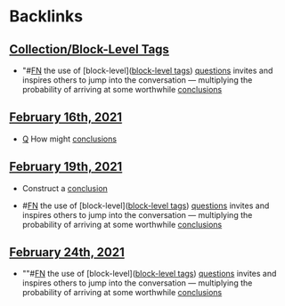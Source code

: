 
# Backlinks
## [Collection/Block-Level Tags](<Collection/Block-Level Tags.md>)
- "#[FN](<FN.md>) the use of [block-level]([block-level tags](<block-level tags.md>)) [questions](<questions.md>) invites and inspires others to jump into the conversation — multiplying the probability of arriving at some worthwhile [conclusions](<conclusions.md>)

## [February 16th, 2021](<February 16th, 2021.md>)
- [Q](<Q.md>) How might [conclusions](<conclusions.md>)

## [February 19th, 2021](<February 19th, 2021.md>)
- Construct a [conclusion]([conclusions](<conclusions.md>))

- #[FN](<FN.md>) the use of [block-level]([block-level tags](<block-level tags.md>)) [questions](<questions.md>) invites and inspires others to jump into the conversation — multiplying the probability of arriving at some worthwhile [conclusions](<conclusions.md>)

## [February 24th, 2021](<February 24th, 2021.md>)
- ""#[FN](<FN.md>) the use of [block-level]([block-level tags](<block-level tags.md>)) [questions](<questions.md>) invites and inspires others to jump into the conversation — multiplying the probability of arriving at some worthwhile [conclusions](<conclusions.md>)

